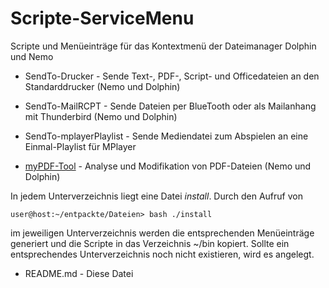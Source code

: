 # Scripte-ServiceMenu
Scripte und Menüeinträge für das Kontextmenü der Dateimanager Dolphin und Nemo

- SendTo-Drucker - Sende Text-, PDF-, Script- und Officedateien an den Standarddrucker (Nemo und Dolphin)

- SendTo-MailRCPT - Sende Dateien per BlueTooth oder als Mailanhang mit Thunderbird (Nemo und Dolphin)

- SendTo-mplayerPlaylist - Sende Mediendatei zum Abspielen an eine Einmal-Playlist für MPlayer

- [myPDF-Tool](https://github.com/Robert-Johnen/myPDF-Tool) -  Analyse und Modifikation von PDF-Dateien (Nemo und Dolphin)

In jedem Unterverzeichnis liegt eine Datei _install_. Durch den Aufruf von
``` 
user@host:~/entpackte/Dateien> bash ./install
```
im jeweiligen Unterverzeichnis werden die entsprechenden Menüeinträge generiert und die Scripte in das
Verzeichnis ~/bin kopiert. Sollte ein entsprechendes Unterverzeichnis noch nicht existieren, wird es angelegt.

* README.md - Diese Datei